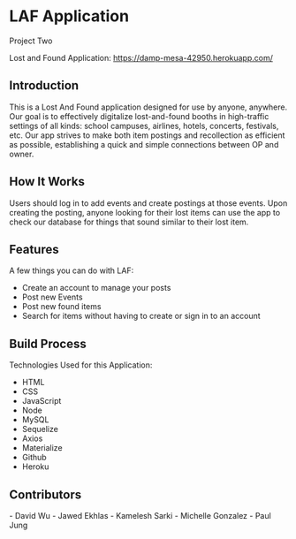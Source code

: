 # LAF Application
Project Two 

Lost and Found Application: https://damp-mesa-42950.herokuapp.com/

<h2>Introduction</h2>
This is a Lost And Found application designed for use by anyone, anywhere. Our goal is to effectively digitalize lost-and-found booths in high-traffic settings of all kinds: school campuses, airlines, hotels, concerts, festivals, etc. Our app strives to make both item postings and recollection as efficient as possible, establishing a quick and simple connections between OP and owner.

<h2>How It Works</h2>
Users should log in to add events and create postings at those events. Upon creating the posting, anyone looking for their lost items can use the app to check our database for things that sound similar to their lost item.

<h2>Features</h2>

A few things you can do with LAF:

* Create an account to manage your posts
* Post new Events
* Post new found items
* Search for items without having to create or sign in to an account


<h2>Build Process</h2>

Technologies Used for this Application:

* HTML
* CSS
* JavaScript
* Node
* MySQL
* Sequelize
* Axios
* Materialize
* Github
* Heroku

<h2>Contributors</h2>
- David Wu
- Jawed Ekhlas
- Kamelesh Sarki
- Michelle Gonzalez
- Paul Jung


